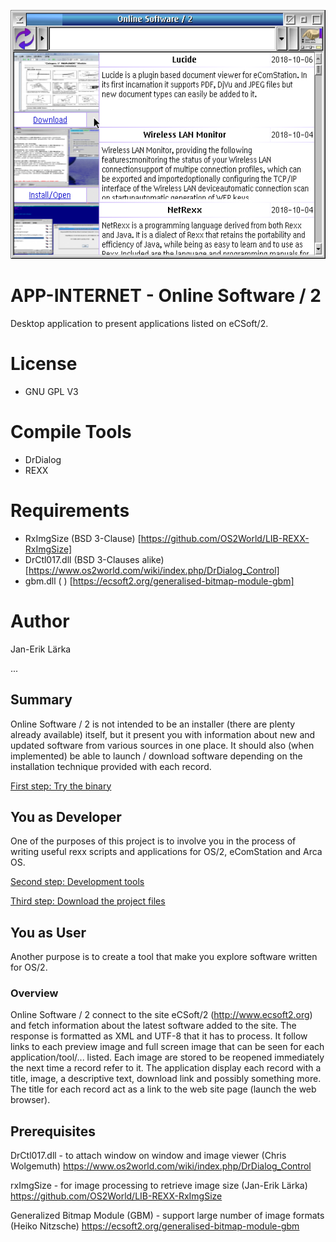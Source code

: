 ![Program window of Online Sofware / 2](https://github.com/OS2World/APP-INTERNET-Online_Software_2/blob/master/OnlineSoftware2.png)

# APP-INTERNET - Online Software / 2
Desktop application to present applications listed on eCSoft/2.

# License
* GNU GPL V3

# Compile Tools
* DrDialog
* REXX

# Requirements
* RxImgSize (BSD 3-Clause) [https://github.com/OS2World/LIB-REXX-RxImgSize]
* DrCtl017.dll (BSD 3-Clauses alike) [https://www.os2world.com/wiki/index.php/DrDialog_Control]
* gbm.dll (  ) [https://ecsoft2.org/generalised-bitmap-module-gbm]

# Author
Jan-Erik Lärka

...

## Summary
Online Software / 2 is not intended to be an installer (there are plenty already available) itself, but it present you with information about new and updated software from various sources in one place.
It should also (when implemented) be able to launch / download software depending on the installation technique provided with each record.

[First step: Try the binary](https://github.com/OS2World/APP-INTERNET-Online_Software_2/wiki/First-step:-Try-the-binary)

## You as Developer
One of the purposes of this project is to involve you in the process of writing useful rexx scripts and applications for OS/2, eComStation and Arca OS.

[Second step: Development tools](https://github.com/OS2World/APP-INTERNET-Online_Software_2/wiki/Second-step:-Development-tools)

[Third step: Download the project files](https://github.com/OS2World/APP-INTERNET-Online_Software_2/wiki/Third-step:-Download-the-project-files)

## You as User
Another purpose is to create a tool that make you explore software written for OS/2.

### Overview
Online Software / 2 connect to the site eCSoft/2 (http://www.ecsoft2.org) and fetch information about the latest software added to the site. 
The response is formatted as XML and UTF-8 that it has to process.
It follow links to each preview image and full screen image that can be seen for each application/tool/... listed.
Each image are stored to be reopened immediately the next time a record refer to it.
The application display each record with a title, image, a descriptive text, download link and possibly something more.
The title for each record act as a link to the web site page (launch the web browser).

## Prerequisites
DrCtl017.dll - to attach window on window and image viewer (Chris Wolgemuth)
  https://www.os2world.com/wiki/index.php/DrDialog_Control 

rxImgSize - for image processing to retrieve image size (Jan-Erik Lärka)
  https://github.com/OS2World/LIB-REXX-RxImgSize

Generalized Bitmap Module (GBM) - support large number of image formats (Heiko Nitzsche)
  https://ecsoft2.org/generalised-bitmap-module-gbm
